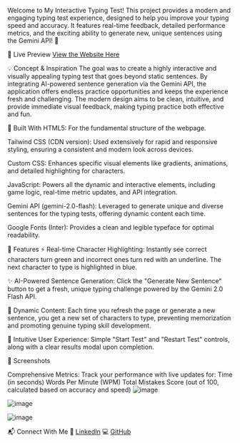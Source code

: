 Welcome to My Interactive Typing Test!
This project provides a modern and engaging typing test experience, designed to help you improve your typing speed and accuracy. It features real-time feedback, detailed performance metrics, and the exciting ability to generate new, unique sentences using the Gemini API! 🚀

🚦 Live Preview
[View the Website Here](https://ankitkumar9955.github.io/Typing-test/index.html)

💡 Concept & Inspiration
The goal was to create a highly interactive and visually appealing typing test that goes beyond static sentences. By integrating AI-powered sentence generation via the Gemini API, the application offers endless practice opportunities and keeps the experience fresh and challenging. The modern design aims to be clean, intuitive, and provide immediate visual feedback, making typing practice both effective and fun.

🔧 Built With
HTML5: For the fundamental structure of the webpage.

Tailwind CSS (CDN version): Used extensively for rapid and responsive styling, ensuring a consistent and modern look across devices.

Custom CSS: Enhances specific visual elements like gradients, animations, and detailed highlighting for characters.

JavaScript: Powers all the dynamic and interactive elements, including game logic, real-time metric updates, and API integration.

Gemini API (gemini-2.0-flash): Leveraged to generate unique and diverse sentences for the typing tests, offering dynamic content each time.

Google Fonts (Inter): Provides a clean and legible typeface for optimal readability.

🎯 Features
⚡ Real-time Character Highlighting: Instantly see correct characters turn green and incorrect ones turn red with an underline. The next character to type is highlighted in blue.

✨ AI-Powered Sentence Generation: Click the "Generate New Sentence" button to get a fresh, unique typing challenge powered by the Gemini 2.0 Flash API.

🔄 Dynamic Content: Each time you refresh the page or generate a new sentence, you get a new set of characters to type, preventing memorization and promoting genuine typing skill development.

🚀 Intuitive User Experience: Simple "Start Test" and "Restart Test" controls, along with a clear results modal upon completion.

📸 Screenshots

Comprehensive Metrics: Track your performance with live updates for:
Time (in seconds)
Words Per Minute (WPM)
Total Mistakes
Score (out of 100, calculated based on accuracy and speed)
![image](https://github.com/user-attachments/assets/8deaba4f-741f-4019-ab28-0f444b33d6e7)

![image](https://github.com/user-attachments/assets/59dcda03-27c0-460c-a4cb-059e1f5256dc)

![image](https://github.com/user-attachments/assets/3d7b6e76-8936-4bbc-b571-ba4c865fa25d)



📬 Connect With Me
🔗 [LinkedIn](https://www.linkedin.com/in/ankit-kumar-sahu9955/)
💻 [GitHub](https://github.com/Ankitkumar9955)
